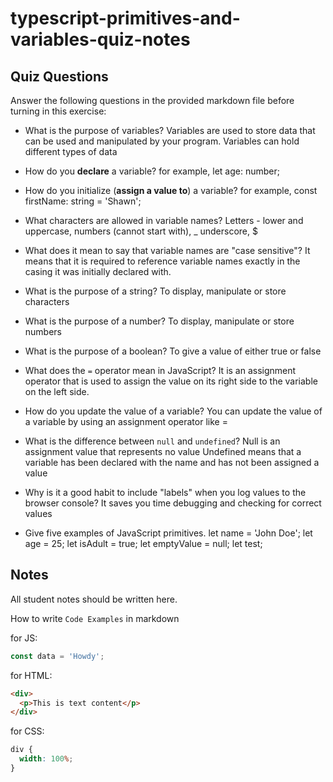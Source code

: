 # typescript-primitives-and-variables-quiz-notes

## Quiz Questions

Answer the following questions in the provided markdown file before turning in this exercise:

- What is the purpose of variables?
  Variables are used to store data that can be used and manipulated by your program. Variables can hold different types of data

- How do you **declare** a variable?
  for example, let age: number;

- How do you initialize (**assign a value to**) a variable?
  for example, const firstName: string = 'Shawn';

- What characters are allowed in variable names?
  Letters - lower and uppercase, numbers (cannot start with), \_ underscore, $

- What does it mean to say that variable names are "case sensitive"?
  It means that it is required to reference variable names exactly in the casing it was initially declared with.

- What is the purpose of a string?
  To display, manipulate or store characters

- What is the purpose of a number?
  To display, manipulate or store numbers

- What is the purpose of a boolean?
  To give a value of either true or false

- What does the `=` operator mean in JavaScript?
  It is an assignment operator that is used to assign the value on its right side to the variable on the left side.

- How do you update the value of a variable?
  You can update the value of a variable by using an assignment operator like =

- What is the difference between `null` and `undefined`?
  Null is an assignment value that represents no value
  Undefined means that a variable has been declared with the name and has not been assigned a value

- Why is it a good habit to include "labels" when you log values to the browser console?
  It saves you time debugging and checking for correct values
- Give five examples of JavaScript primitives.
  let name = 'John Doe';
  let age = 25;
  let isAdult = true;
  let emptyValue = null;
  let test;

## Notes

All student notes should be written here.

How to write `Code Examples` in markdown

for JS:

```javascript
const data = 'Howdy';
```

for HTML:

```html
<div>
  <p>This is text content</p>
</div>
```

for CSS:

```css
div {
  width: 100%;
}
```
